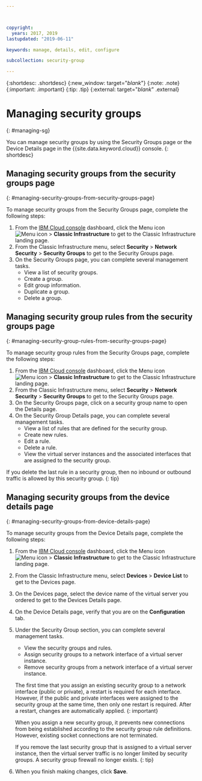 ```yaml
---



copyright:
  years: 2017, 2019
lastupdated: "2019-06-11"

keywords: manage, details, edit, configure

subcollection: security-group

---
```


{:shortdesc: .shortdesc}
{:new_window: target="_blank_"}
{:note: .note}
{:important: .important}
{:tip: .tip}
{:external: target="_blank_" .external}

# Managing security groups
{: #managing-sg}

You can manage security groups by using the Security Groups page or the Device Details page in the {{site.data.keyword.cloud}} console.
{: shortdesc}

## Managing security groups from the security groups page
{: #managing-security-groups-from-security-groups-page}

To manage security groups from the Security Groups page, complete the following steps:

1. From the [IBM Cloud console](https://cloud.ibm.com/) dashboard, click the Menu icon ![Menu icon](../../icons/icon_hamburger.svg) > **Classic Infrastructure** to get to the Classic Infrastructure landing page.
2. From the Classic Infrastructure menu, select **Security** >  **Network Security** > **Security Groups** to get to the Security Groups page.
3. On the Security Groups page, you can complete several management tasks.
     * View a list of security groups.
     * Create a group.
     * Edit group information.
     * Duplicate a group.
     * Delete a group.

## Managing security group rules from the security groups page
{: #managing-security-group-rules-from-security-groups-page}

To manage security group rules from the Security Groups page, complete the following steps:

1. From the [IBM Cloud console](https://cloud.ibm.com/) dashboard, click the Menu icon ![Menu icon](../../icons/icon_hamburger.svg) > **Classic Infrastructure** to get to the Classic Infrastructure landing page.
2. From the Classic Infrastructure menu, select **Security** >  **Network Security** > **Security Groups** to get to the Security Groups page.
3. On the Security Groups page, click on a security group name to open the Details page.
4. On the Security Group Details page, you can complete several management tasks.
     * View a list of rules that are defined for the security group.
     * Create new rules.
     * Edit a rule.
     * Delete a rule.
     * View the virtual server instances and the associated interfaces that are assigned to the security group.

If you delete the last rule in a security group, then no inbound or outbound traffic is allowed by this security group.
{: tip}

## Managing security groups from the device details page
{: #managing-security-groups-from-device-details-page}

To manage security groups from the Device Details page, complete the following steps:

1. From the [IBM Cloud console](https://cloud.ibm.com/) dashboard, click the Menu icon ![Menu icon](../../icons/icon_hamburger.svg) > **Classic Infrastructure** to get to the Classic Infrastructure landing page.
2. From the Classic Infrastructure menu, select **Devices** >  **Device List** to get to the Devices page.
3. On the Devices page, select the device name of the virtual server you ordered to get to the Devices Details page.
4. On the Device Details page, verify that you are on the **Configuration** tab.
5. Under the Security Group section, you can complete several management tasks.
     * View the security groups and rules.
     * Assign security groups to a network interface of a virtual server instance.
     * Remove security groups from a network interface of a virtual server instance.

     The first time that you assign an existing security group to a network interface (public or private), a restart is required for each interface.  However, if the public and private interfaces were assigned to the security group at the same time, then only one restart is required.  After a restart, changes are automatically applied.
     {: important}

     When you assign a new security group, it prevents new connections from being established according to the security group rule definitions. However, existing socket connections are not terminated.

     If you remove the last security group that is assigned to a virtual server instance, then the virtual server traffic is no longer limited by security groups. A security group firewall no longer exists.
     {: tip}

6. When you finish making changes, click **Save**.
